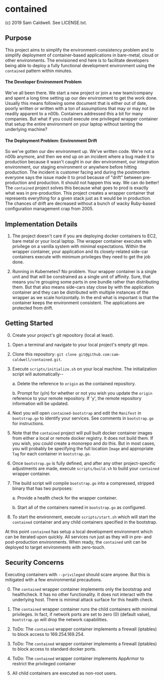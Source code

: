 contained
=========
(c) 2019 Sam Caldwell.  See LICENSE.txt.

Purpose
-------
This project aims to simplify the environment-consistency problem and to simplify deployment
of container-based applications in bare-metal, cloud or other environments.  The envisioned 
end here is to facilitate developers being able to deploy a fully functional development 
environment using the `contained` pattern within minutes.


#### The Developer Environment Problem

We've all been there.  We start a new project or join a new team/company and spent a
long time setting up our dev environment to get the work done.  Usually this means following
some document that is either out of date, poorly written or written with a ton of assumptions
that may or may not be readily apparent to a n00b.  Containers addressed
this a bit for many companies.   But what if you could execute one privileged wrapper 
container that setup the entire environment on your laptop without tainting the underlying 
machine?


#### The Deployment Problem: Environment Drift

So we've gotten our dev environment up.  We've written code.  We're not a n00b anymore, and
then we end up on an incident where a bug made it to production because it wasn't caught in
our dev environment, our integration environment, our staging environment or anywhere before
hitting production.  The incident is customer facing and during the postmortem everyone says
the issue made it to prod because of "drift" between pre-production and production.  It should
not happen this way.  We can do better!  The `contained` project solves this because what goes
to prod is exactly what was in pre-production.  This project creates a wrapper container that
represents everything for a given stack just as it would be in production.  The chances of
drift are decreased without a bunch of wacky Ruby-based configuration management crap from 2005.


Implementation Details
----------------------
1. The project doesn't care if you are deploying docker containers to EC2, bare metal or
your local laptop.  The wrapper container executes with privilege on a vanilla system with 
minimal expectations.  Within the wrapper container, your application and its closely-related
side-car containers execute with minimum privileges they need to get the job done.

2. Running in Kubernetes?  No problem.  Your wrapper container is a single unit and that will
be constrained as a single unit of affinity.  Sure, that means you're grouping some parts in
one bundle rather than distributing them.  But that also means side-cars stay close by with 
the application container and they can be distributed with multiple instances of the wrapper
as we scale horizontally.  In the end what is important is that the container keeps the 
environment consistent.  The applications are protected from drift.


Getting Started
---------------
0. Create your project's git repository (local at least).

0. Open a terminal and navigate to your local project's empty git repo.

0. Clone this repository: `git clone git@github.com:sam-caldwell/contained.git`.

0. Execute `scripts/initialize.sh` on your local machine.  The initialization script will
   automatically--

    a. Delete the reference to `origin` as the contained repository. 
    
    b. Prompt for (y/n) for whether or not you wish you update the `origin` reference to
       your remote repository.  If 'y', the remote repository information will be updated.
       
0. Next you will open `contained-bootstrap` and edit the `Manifest` in `bootstrap.go` to 
   identify your services.  See comments in `bootstrap.go` for instructions.

0. Note that the `contained` project will pull built docker container images from either
   a local or remote docker registry.  It does not build them.  If you wish, you could 
   create a monorepo and do this.  But in most cases, you will probably be specifying the full
   location `Image` and appropriate `Tag` for each container in `bootstrap.go`.

0. Once `bootstrap.go` is fully defined, and after any other project-specific adjustments
   are made, execute `scripts/build.sh` to build your `contained` wrapper container.
   
0. The build script will compile `bootstrap.go` into a compressed, stripped binary that has
   two purposes:
   
    a. Provide a health check for the wrapper container.
    
    b. Start all of the containers named in `bootstrap.go` as configured.

0. To start the environment, execute `scripts/start.sh` which will start the `contained` container
   and any child containers specified in the bootstrap.

At this point `contained` has setup a local development environment which can be iterated 
upon quickly.  All services run just as they will in pre- and post-production environments. 
When ready, the `contained` unit can be deployed to target environments with zero-touch.

Security Concerns
-----------------
Executing containers with `--privileged` should scare anyone.  But this is mitigated with 
a few environmental precautions.

0. The `contained` wrapper container implements only the bootstrap and healthcheck.  It has
   no other functionality.  It does not interact with the underlying host.  There is minimal
   attack surface for this health check.

0. The `contained` wrapper container runs the child containers with minimal privileges.  In 
   fact, if network ports are set to zero (0) (default value), `bootstrap.go` will drop the
   network capabilities.

0. ToDo: The `contained` wrapper container implements a firewall (iptables) to block access 
   to 169.254.169.254.

0. ToDo: The `contained` wrapper container implements a firewall (iptables) to block access 
   to standard docker ports.
   
0. ToDo: The `contained` wrapper container implements AppArmor to restrict the privileged
   container 

0. All child containers are executed as non-root users. 